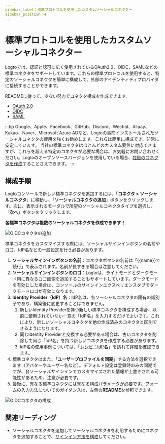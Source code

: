 ```yaml
---
sidebar_label：標準プロトコルを使用したカスタムソーシャルコネクター
sidebar_position：4
---
```


# 標準プロトコルを使用したカスタムソーシャルコネクター

Logtoでは、認証と認可に広く使用されているOAuth2.0、OIDC、SAMLなどの標準コネクタをサポートしています。これらの標準プロトコルを使用すると、特定のソーシャルコネクタを簡単に構成して、外部のアイデンティティプロバイダに接続することができます。

READMEに従って、少ない努力でコネクタ構成を作成できます。

- [OAuth 2.0](https://github.com/logto-io/connectors/tree/master/packages/connector-oauth2)
- [OIDC](https://github.com/logto-io/connectors/tree/master/packages/connector-oidc)
- [SAML](https://github.com/logto-io/connectors/tree/master/packages/connector-saml)

:::tip
Google、Apple、Facebook、GitHub、Discord、Wechat、Alipay、Kakao、Naver、Microsoft Azure ADなど、Logtoの事前インストールされたソーシャルコネクタの使用を強くお勧めします。これらは簡単に構成でき、非常に安定しています。
当社の標準コネクタはほとんどのカスタム要件に対応できますが、これらを超える特定のコネクタが必要な場合は、お気軽にお問い合わせください。Logtoのオープンソースバージョンを使用している場合、[独自のコネクタを作成](../create-your-connector/)することさえできます。
:::

## 構成手順

Logtoコンソールで新しい標準コネクタを追加するには、「**コネクタ > ソーシャルコネクタ**」に移動し、「**ソーシャルコネクタの追加**」ボタンをクリックします。次に、表示されるモーダルで所望のソーシャルコネクタタイプを選択し、「**次へ**」ボタンをクリックします。

**各標準コネクタは複数のソーシャルコネクタを作成できます！**

![OIDCコネクタの追加](./assets/configure-add-oidc-connector.png)

標準コネクタをカスタマイズする際には、ソーシャルサインインボタンの名前やロゴ、IdP名などの一般設定を行う必要があります。

1. **ソーシャルサインインボタンの名前**：コネクタボタンの名前は「{{name}}で続行」で表示されます。名前が長すぎる場合は注意してください。
2. **ソーシャルサインインボタンのロゴ**：Logtoは、ライトモードとダークモード用に異なるロゴ画像を追加することもサポートしています。ダークモードを有効にした場合は、コンソールのサインインエクスペリエンスタブでダークモードロゴが有効になります。
3. **Identity Provider（IdP）名**：IdP名は、各ソーシャルコネクタの固有の識別子であり、構築後に変更することはできません。
    1. 新しいIdentity Providerを持つ新しい標準コネクタを構成する場合、以前に使用されていない一意の「IdP名」を入力するだけでよいです。これにより、新しいソーシャルコネクタを他の作成済みのコネクタと区別できるようになります。
    2. 同じIdentity Providerと交換する必要がある場合は、古いコネクタを削除して同じ「IdP名」を持つ新しいコネクタを作成する必要があります。
    3. IdP名の使用事例については、「[レシピ：IdP名](../../references/connectors/)」を訪れて詳細を確認できます。
4. 標準コネクタはまた、「**ユーザープロファイルを同期**」する方法を選択できます（アバターやユーザー名など）。デフォルト設定は登録時のみの同期ですが、各ソーシャルサインインでカスタマイズされた情報が上書きされる可能性があるため、注意が必要です。
5. 最後に、異なる標準コネクタには異なる構成パラメータが必要です。フォームの入力方法についてのガイダンスは、左側の**README**を参照できます。

![OIDCコネクタの構成](./assets/configure-oidc-connector.png)

## 関連リーディング

- ソーシャルコネクタを追加してソーシャルコネクタを利用するためにコネクタを追加することで、[サインイン方法を構成](../customize-sie/configure-sign-in-methods/)してください。